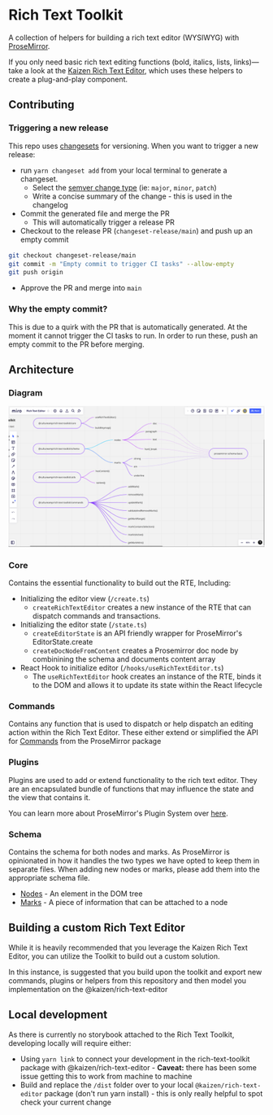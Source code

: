 # Rich Text Toolkit

A collection of helpers for building a rich text editor (WYSIWYG) with [ProseMirror](https://prosemirror.net/).

If you only need basic rich text editing functions (bold, italics, lists, links)—take a look at the [Kaizen Rich Text Editor](https://github.com/cultureamp/kaizen-design-system/tree/master/packages/rich-text-editor), which uses these helpers to create a plug-and-play component.

## Contributing

### Triggering a new release

This repo uses [changesets](https://github.com/changesets/changesets) for versioning. When you want to trigger a new release:
- run `yarn changeset add` from your local terminal to generate a changeset.
    - Select the [semver change type](https://semver.org/) (ie: `major`, `minor`, `patch`)
    - Write a concise summary of the change -  this is used in the changelog
- Commit the generated file and merge the PR
    - This will automatically trigger a release PR
- Checkout to the release PR (`changeset-release/main`) and push up an empty commit
```bash
git checkout changeset-release/main
git commit -m "Empty commit to trigger CI tasks" --allow-empty
git push origin
```
- Approve the PR and merge into `main`

### Why the empty commit?

This is due to a quirk with the PR that is automatically generated. At the moment it cannot trigger the CI tasks to run. In order to run these, push an empty commit to the PR before merging.

## Architecture

### Diagram

![RTE Diagram](/docs/assets/rich-text-toolkit-at-a-glance.png)

### Core

Contains the essential functionality to build out the RTE, Including:
- Initializing the editor view (`/create.ts`)
    - `createRichTextEditor` creates a new instance of the RTE that can dispatch commands and transactions.
- Initializing the editor state (`/state.ts`)
    - `createEditorState` is an API friendly wrapper for ProseMirror's EditorState.create
    -   `createDocNodeFromContent` creates a Prosemirror doc node by combinining the schema and documents content array
- React Hook to initialize editor (`/hooks/useRichTextEditor.ts`)
    - The `useRichTextEditor` hook creates an instance of the RTE, binds it to the DOM and allows it to update its state within the React lifecycle


### Commands

Contains any function that is used to dispatch or help dispatch an editing action within the Rich Text Editor. These either extend or simplified the API for [Commands](https://prosemirror.net/docs/ref/#state.Command) from the ProseMirror package 

### Plugins

Plugins are used to add or extend functionality to the rich text editor. They are an encapsulated bundle of functions that may influence the state and the view that contains it.

You can learn more about ProseMirror's Plugin System over [here](https://prosemirror.net/docs/ref/#state.Plugin_System).

### Schema

Contains the schema for both nodes and marks. As ProseMirror is opinionated in how it handles the two types we have opted to keep them in separate files. When adding new nodes or marks, please add them into the appropriate schema file.
- [Nodes](https://prosemirror.net/docs/ref/#model.Node) - An element in the DOM tree
- [Marks](https://prosemirror.net/docs/ref/#model.Mark) - A piece of information that can be attached to a node

## Building a custom Rich Text Editor

While it is heavily recommended that you leverage the Kaizen Rich Text Editor, you can utilize the Toolkit to build out a custom solution.

In this instance, is suggested that you build upon the toolkit and export new commands, plugins or helpers from this repository and then model you implementation on the @kaizen/rich-text-editor
## Local development

As there is currently no storybook attached to the Rich Text Toolkit, developing locally will require either: 
- Using `yarn link` to connect your development in the rich-text-toolkit package with @kaizen/rich-text-editor - **Caveat:** there has been some issue getting this to work from machine to machine
- Build and replace the `/dist` folder over to your local `@kaizen/rich-text-editor` package (don't run yarn install) - this is only really helpful to spot check your current change
